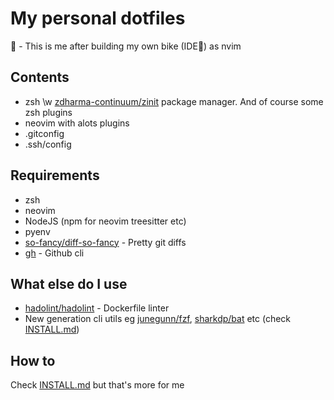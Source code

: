# My personal dotfiles

:face_with_head_bandage: - This is me after building my own bike (IDE:rofl:) as nvim

## Contents

- zsh \w [zdharma-continuum/zinit](https://github.com/zdharma-continuum/zinit) package manager. And of course some zsh plugins
- neovim with alots plugins
- .gitconfig
- .ssh/config

## Requirements

- zsh
- neovim
- NodeJS (npm for neovim treesitter etc)
- pyenv
- [so-fancy/diff-so-fancy](https://github.com/so-fancy/diff-so-fancy) - Pretty git diffs
- [gh](https://github.com/cli/cli) - Github cli

## What else do I use

- [hadolint/hadolint](https://github.com/hadolint/hadolint) - Dockerfile linter
- New generation cli utils eg [junegunn/fzf](https://github.com/junegunn/fzf), [sharkdp/bat](https://github.com/sharkdp/bat) etc (check [INSTALL.md](./INSTALL.md#how-to))

## How to

Check [INSTALL.md](./INSTALL.md) but that's more for me
